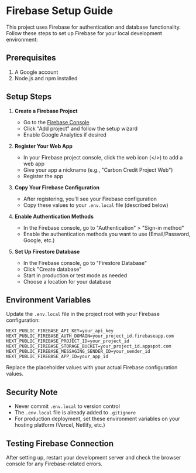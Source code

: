 # Firebase Setup Guide

This project uses Firebase for authentication and database functionality. Follow these steps to set up Firebase for your local development environment:

## Prerequisites

1. A Google account
2. Node.js and npm installed

## Setup Steps

1. **Create a Firebase Project**
   - Go to the [Firebase Console](https://console.firebase.google.com/)
   - Click "Add project" and follow the setup wizard
   - Enable Google Analytics if desired

2. **Register Your Web App**
   - In your Firebase project console, click the web icon (</>) to add a web app
   - Give your app a nickname (e.g., "Carbon Credit Project Web")
   - Register the app

3. **Copy Your Firebase Configuration**
   - After registering, you'll see your Firebase configuration
   - Copy these values to your `.env.local` file (described below)

4. **Enable Authentication Methods**
   - In the Firebase console, go to "Authentication" > "Sign-in method"
   - Enable the authentication methods you want to use (Email/Password, Google, etc.)

5. **Set Up Firestore Database**
   - In the Firebase console, go to "Firestore Database"
   - Click "Create database"
   - Start in production or test mode as needed
   - Choose a location for your database

## Environment Variables

Update the `.env.local` file in the project root with your Firebase configuration:

```
NEXT_PUBLIC_FIREBASE_API_KEY=your_api_key
NEXT_PUBLIC_FIREBASE_AUTH_DOMAIN=your_project_id.firebaseapp.com
NEXT_PUBLIC_FIREBASE_PROJECT_ID=your_project_id
NEXT_PUBLIC_FIREBASE_STORAGE_BUCKET=your_project_id.appspot.com
NEXT_PUBLIC_FIREBASE_MESSAGING_SENDER_ID=your_sender_id
NEXT_PUBLIC_FIREBASE_APP_ID=your_app_id
```

Replace the placeholder values with your actual Firebase configuration values.

## Security Note

- Never commit `.env.local` to version control
- The `.env.local` file is already added to `.gitignore`
- For production deployment, set these environment variables on your hosting platform (Vercel, Netlify, etc.)

## Testing Firebase Connection

After setting up, restart your development server and check the browser console for any Firebase-related errors. 